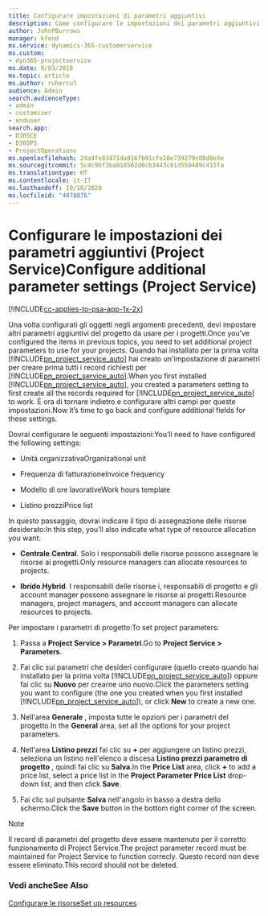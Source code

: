 ```yaml
---
title: Configurare impostazioni di parametri aggiuntivi
description: Come configurare le impostazioni dei parametri aggiuntivi in Project Service
author: JohnPBurrows
manager: kfend
ms.service: dynamics-365-customerservice
ms.custom:
- dyn365-projectservice
ms.date: 8/03/2018
ms.topic: article
ms.author: ruhercul
audience: Admin
search.audienceType:
- admin
- customizer
- enduser
search.app:
- D365CE
- D365PS
- ProjectOperations
ms.openlocfilehash: 24a4fe83471da916fb91cfe20e739279c08d8e5e
ms.sourcegitcommit: 5c4c9bf3ba018562d6cb3443c01d550489c415fa
ms.translationtype: HT
ms.contentlocale: it-IT
ms.lasthandoff: 10/16/2020
ms.locfileid: "4078876"
---
```

# <a name="configure-additional-parameter-settings-project-service"></a><span data-ttu-id="21237-103">Configurare le impostazioni dei parametri aggiuntivi (Project Service)</span><span class="sxs-lookup"><span data-stu-id="21237-103">Configure additional parameter settings (Project Service)</span></span>

[!INCLUDE[cc-applies-to-psa-app-1x-2x](../includes/cc-applies-to-psa-app-1x-2x.md)]

<span data-ttu-id="21237-104">Una volta configurati gli oggetti negli argomenti precedenti, devi impostare altri parametri aggiuntivi del progetto da usare per i progetti.</span><span class="sxs-lookup"><span data-stu-id="21237-104">Once you’ve configured the items in previous topics, you need to set additional project parameters to use for your projects.</span></span> <span data-ttu-id="21237-105">Quando hai installato per la prima volta [!INCLUDE[pn_project_service_auto](../includes/pn-project-service-auto.md)] hai creato un'impostazione di parametri per creare prima tutti i record richiesti per [!INCLUDE[pn_project_service_auto](../includes/pn-project-service-auto.md)].</span><span class="sxs-lookup"><span data-stu-id="21237-105">When you first installed [!INCLUDE[pn_project_service_auto](../includes/pn-project-service-auto.md)], you created a parameters setting to first create all the records required for [!INCLUDE[pn_project_service_auto](../includes/pn-project-service-auto.md)] to work.</span></span> <span data-ttu-id="21237-106">È ora di tornare indietro e configurare altri campi per queste impostazioni.</span><span class="sxs-lookup"><span data-stu-id="21237-106">Now it’s time to go back and configure additional fields for these settings.</span></span>  
  
 <span data-ttu-id="21237-107">Dovrai configurare le seguenti impostazioni:</span><span class="sxs-lookup"><span data-stu-id="21237-107">You’ll need to have configured the following settings:</span></span>  
  
-   <span data-ttu-id="21237-108">Unità organizzativa</span><span class="sxs-lookup"><span data-stu-id="21237-108">Organizational unit</span></span>  
  
-   <span data-ttu-id="21237-109">Frequenza di fatturazione</span><span class="sxs-lookup"><span data-stu-id="21237-109">Invoice frequency</span></span>  
  
-   <span data-ttu-id="21237-110">Modello di ore lavorative</span><span class="sxs-lookup"><span data-stu-id="21237-110">Work hours template</span></span>  
  
-   <span data-ttu-id="21237-111">Listino prezzi</span><span class="sxs-lookup"><span data-stu-id="21237-111">Price list</span></span>  
 
<span data-ttu-id="21237-112">In questo passaggio, dovrai indicare il tipo di assegnazione delle risorse desiderato:</span><span class="sxs-lookup"><span data-stu-id="21237-112">In this step, you’ll also indicate what type of resource allocation you want:</span></span>  
  
- <span data-ttu-id="21237-113">**Centrale**.</span><span class="sxs-lookup"><span data-stu-id="21237-113">**Central**.</span></span> <span data-ttu-id="21237-114">Solo i responsabili delle risorse possono assegnare le risorse ai progetti.</span><span class="sxs-lookup"><span data-stu-id="21237-114">Only resource managers can allocate resources to projects.</span></span>  
  
- <span data-ttu-id="21237-115">**Ibrido**.</span><span class="sxs-lookup"><span data-stu-id="21237-115">**Hybrid**.</span></span> <span data-ttu-id="21237-116">I responsabili delle risorse i, responsabili di progetto e gli account manager possono assegnare le risorse ai progetti.</span><span class="sxs-lookup"><span data-stu-id="21237-116">Resource managers, project managers, and account managers can allocate resources to projects.</span></span>  
  
 
<span data-ttu-id="21237-117">Per impostare i parametri di progetto:</span><span class="sxs-lookup"><span data-stu-id="21237-117">To set project parameters:</span></span>  
  
1. <span data-ttu-id="21237-118">Passa a **Project Service > Parametri**.</span><span class="sxs-lookup"><span data-stu-id="21237-118">Go to **Project Service > Parameters**.</span></span>  
  
2. <span data-ttu-id="21237-119">Fai clic sui parametri che desideri configurare (quello creato quando hai installato per la prima volta [!INCLUDE[pn_project_service_auto](../includes/pn-project-service-auto.md)]) oppure fai clic su **Nuovo** per crearne uno nuovo.</span><span class="sxs-lookup"><span data-stu-id="21237-119">Click the parameters setting you want to configure (the one you created when you first installed [!INCLUDE[pn_project_service_auto](../includes/pn-project-service-auto.md)]), or click **New** to create a new one.</span></span>  
  
3. <span data-ttu-id="21237-120">Nell'area **Generale** , imposta tutte le opzioni per i parametri del progetto.</span><span class="sxs-lookup"><span data-stu-id="21237-120">In the **General** area, set all the options for your project parameters.</span></span>  
  
4. <span data-ttu-id="21237-121">Nell'area **Listino prezzi** fai clic su **+** per aggiungere un listino prezzi, seleziona un listino nell'elenco a discesa **Listino prezzi parametro di progetto** , quindi fai clic su **Salva**.</span><span class="sxs-lookup"><span data-stu-id="21237-121">In the **Price List** area, click **+** to add a price list, select a price list in the **Project Parameter Price List** drop-down list, and then click **Save**.</span></span>  
  
5. <span data-ttu-id="21237-122">Fai clic sul pulsante **Salva** nell'angolo in basso a destra dello schermo.</span><span class="sxs-lookup"><span data-stu-id="21237-122">Click the **Save** button in the bottom right corner of the screen.</span></span>  

> [!NOTE]
> <span data-ttu-id="21237-123">Il record di parametri del progetto deve essere mantenuto per il corretto funzionamento di Project Service.</span><span class="sxs-lookup"><span data-stu-id="21237-123">The project parameter record must be maintained for Project Service to function correcly.</span></span> <span data-ttu-id="21237-124">Questo record non deve essere eliminato.</span><span class="sxs-lookup"><span data-stu-id="21237-124">This record should not be deleted.</span></span>

### <a name="see-also"></a><span data-ttu-id="21237-125">Vedi anche</span><span class="sxs-lookup"><span data-stu-id="21237-125">See Also</span></span>  
 [<span data-ttu-id="21237-126">Configurare le risorse</span><span class="sxs-lookup"><span data-stu-id="21237-126">Set up resources</span></span>](../psa/set-up-resources.md)
